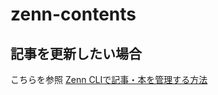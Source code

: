 # zenn-contents

## 記事を更新したい場合

こちらを参照 [Zenn CLIで記事・本を管理する方法](https://zenn.dev/zenn/articles/zenn-cli-guide)
